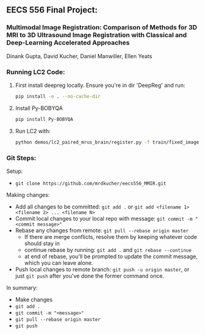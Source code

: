 ## EECS 556 Final Project:
### Multimodal Image Registration: Comparison of Methods for 3D MRI to 3D Ultrasound Image Registration with Classical and Deep-Learning Accelerated Approaches

Dinank Gupta, David Kucher, Daniel Manwiller, Ellen Yeats

### Running LC2 Code:
1) First install deepreg locally. Ensure you're in dir 'DeepReg' and run:
    ```bash
    pip install -e . --no-cache-dir
    ```
2) Install Py-BOBYQA
    ```bash
    pip install Py-BOBYQA
    ```
3) Run LC2 with:
    ```bash
    python demos/lc2_paired_mrus_brain/register.py -f train/fixed_images/Case1.nii.gz -m train/moving_images/Case1.nii.gz -s 32 32 36
    ```


### Git Steps:
Setup:
- `git clone https://github.com/mrdkucher/eecs556_MMIR.git`

Making changes:
- Add all changes to be committed: `git add .` or `git add <filename 1> <filename 2> ... <filename N>`
- Commit local changes to your local repo with message: `git commit -m "<commit message>"`
- Rebase any changes from remote: `git pull --rebase origin master`
  - If there are merge conflicts, resolve them by keeping whatever code should stay in
  - continue rebase by running: `git add .` and `git rebase --continue`
  - at end of rebase, you'll be prompted to update the commit message, which you can leave alone.
- Push local changes to remote branch: `git push -u origin master`, or just `git push` after you've done the former command once.

In summary:
- Make changes
- `git add .`
- `git commit -m "<message>"`
- `git pull --rebase origin master`
- `git push`
